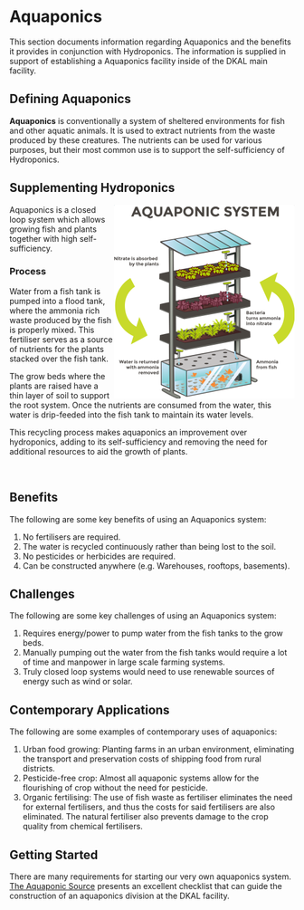 # Aquaponics

This section documents information regarding Aquaponics and the benefits it provides in conjunction with Hydroponics. The information is supplied in support of establishing a Aquaponics facility inside of the DKAL main facility.

## Defining Aquaponics

**Aquaponics** is conventionally a system of sheltered environments for fish and other aquatic animals. It is used to extract nutrients from the waste produced by these creatures. The nutrients can be used for various purposes, but their most common use is to support the self-sufficiency of Hydroponics.

## Supplementing Hydroponics

<img src="./Images/aquaponics.png" align="right"/> Aquaponics is a closed loop system which allows growing fish and plants together with high self-sufficiency.

### Process

Water from a fish tank is pumped into a flood tank, where the ammonia rich waste produced by the fish is properly mixed. This fertiliser serves as a source of nutrients for the plants stacked over the fish tank.

The grow beds where the plants are raised have a thin layer of soil to support the root system. Once the nutrients are consumed from the water, this water is drip-feeded into the fish tank to maintain its water levels.

This recycling process makes aquaponics an improvement over hydroponics, adding to its self-sufficiency and removing the need for additional resources to aid the growth of plants.

<br clear="both">

## Benefits

The following are some key benefits of using an Aquaponics system:

1. No fertilisers are required.
2. The water is recycled continuously rather than being lost to the soil.
3. No pesticides or herbicides are required.
4. Can be constructed anywhere (e.g. Warehouses, rooftops, basements).

## Challenges

The following are some key challenges of using an Aquaponics system:

1. Requires energy/power to pump water from the fish tanks to the grow beds.
2. Manually pumping out the water from the fish tanks would require a lot of time and manpower in large scale farming systems.
3. Truly closed loop systems would need to use renewable sources of energy such as wind or solar.

## Contemporary Applications

The following are some examples of contemporary uses of aquaponics:

1. Urban food growing: Planting farms in an urban environment, eliminating the transport and preservation costs of shipping food from rural districts.
2. Pesticide-free crop: Almost all aquaponic systems allow for the flourishing of crop without the need for pesticide.
3. Organic fertilising: The use of fish waste as fertiliser eliminates the need for external fertilisers, and thus the costs for said fertilisers are also eliminated. The natural fertiliser also prevents damage to the crop quality from chemical fertilisers.

## Getting Started

There are many requirements for starting our very own aquaponics system. [The Aquaponic Source](https://www.theaquaponicsource.com/getting-started-checklist/) presents an excellent checklist that can guide the construction of an aquaponics division at the DKAL facility.
